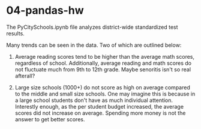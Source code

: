 # 04-pandas-hw

The PyCitySchools.ipynb file analyzes district-wide standardized test results. 

Many trends can be seen in the data. Two of which are outlined below: 

1. Average reading scores tend to be higher than the average math scores, regardless of school. Additionally, average reading and math scores do not fluctuate much from 9th to 12th grade. Maybe senoritis isn't so real afterall?  

2. Large size schools (1000+) do not score as high on average compared to the middle and small size schools. One may imagine this is because in a large school students don't have as much individual attention. Interestly enough, as the per student budget increased, the average scores did not increase on average. Spending more money is not the answer to get better scores. 
